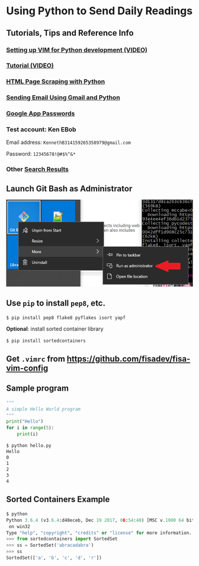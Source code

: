 # Using Python to Send Daily Readings

## Tutorials, Tips and Reference Info

### [Setting up VIM for Python development (VIDEO)](https://www.youtube.com/watch?v=vlb3qUiS2ZY)

### [Tutorial (VIDEO)](https://www.youtube.com/watch?v=mP_Ln-Z9-XY)

### [HTML Page Scraping with Python](https://python-docs.readthedocs.io/en/latest/scenarios/scrape.html)

### [Sending Email Using Gmail and Python](https://www.scivision.co/send-email-gmail-python)

### [Google App Passwords](https://support.google.com/accounts/answer/185833?hl=en)

### Test account: Ken EBob

Email address: `KennethB314159265358979@gmail.com`

Password: `12345678!@#$%^&*`

### Other [Search Results](https://www.google.com/search?q=python+send+email+gmail&safe=active&source=lnt&tbs=qdr:y&sa=X&ved=0ahUKEwie_5ud44DeAhXDmOAKHf18D0gQpwUIJQ&biw=1745&bih=853)



## Launch Git Bash as Administrator

![Launch_GitBash_as_Administrator](Launch_GitBash_as_Administrator.png)


## Use `pip` to install `pep8`, etc.

```
$ pip install pep8 flake8 pyflakes isort yapf
```

**Optional**: install sorted container library

`$ pip install sortedcontainers`

## Get `.vimrc` from https://github.com/fisadev/fisa-vim-config

## Sample program

```python
"""
A simple Hello World program
"""
print("Hello")
for i in range(5):
    print(i)
```



```
$ python hello.py
Hello
0
1
2
3
4
```

## Sorted Containers Example

```python
$ python
Python 3.6.4 (v3.6.4:d48eceb, Dec 19 2017, 06:54:40) [MSC v.1900 64 bit (AMD64)]
 on win32
Type "help", "copyright", "credits" or "license" for more information.
>>> from sortedcontainers import SortedSet
>>> ss = SortedSet('abracadabra')
>>> ss
SortedSet(['a', 'b', 'c', 'd', 'r'])

```

